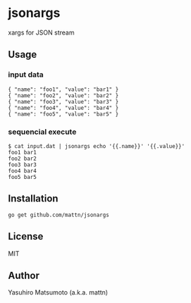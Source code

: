 # jsonargs

xargs for JSON stream

## Usage

### input data
```
{ "name": "foo1", "value": "bar1" }
{ "name": "foo2", "value": "bar2" }
{ "name": "foo3", "value": "bar3" }
{ "name": "foo4", "value": "bar4" }
{ "name": "foo5", "value": "bar5" }
```

### sequencial execute

```
$ cat input.dat | jsonargs echo '{{.name}}' '{{.value}}'
foo1 bar1
foo2 bar2
foo3 bar3
foo4 bar4
foo5 bar5
```

## Installation

```
go get github.com/mattn/jsonargs
```

## License

MIT

## Author

Yasuhiro Matsumoto (a.k.a. mattn)

